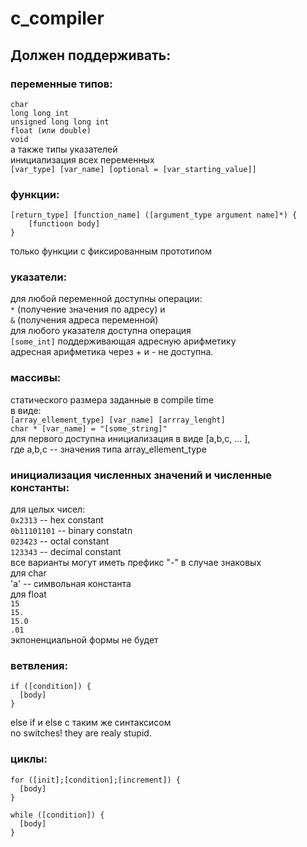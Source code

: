 # c_compiler
## Должен поддерживать:  
### переменные типов:  
`char`  
`long long int`  
`unsigned long long int`  
`float (или double)`  
`void`  
а также типы указателей  
инициализация всех переменных  
`[var_type] [var_name] [optional = [var_starting_value]]`

### функции:  
```
[return_type] [function_name] ([argument_type argument name]*) {
    [functioon body]
}
```
только функции с фиксированным прототипом

### указатели:  
для любой переменной доступны операции:  
`*` (получение значения по адресу) и  
`&` (получения адреса переменной)  
для любого указателя доступна операция  
`[some_int]` поддерживающая адресную арифметику  
адресная арифметика через + и - не доступна.

### массивы:  
статического размера заданные в compile time  
в виде:  
`[array_ellement_type] [var_name] [arrray_lenght]`  
`char * [var_name] = "[some_string]"`  
для первого доступна инициализация в виде [a,b,c, ... ],  
где a,b,c -- значения типа array_ellement_type

### инициализация численных значений и численные константы:  
для целых чисел:  
`0x2313` -- hex constant  
`0b11101101` -- binary constatn  
`023423` -- octal constant  
`123343` -- decimal constant  
все варианты могут иметь префикс "-" в случае знаковых  
для char  
'a' -- символьная константа  
для float  
`15`  
`15.`  
`15.0`  
`.01`  
экпоненциальной формы не будет

### ветвления:  
```
if ([condition]) {
  [body]
}
```  
else if и else с таким же синтаксисом  
no switches! they are realy stupid.

### циклы:  
```
for ([init];[condition];[increment]) {
  [body]
}
```  
```
while ([condition]) {
  [body]
}
```  